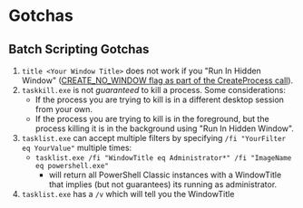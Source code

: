 # Gotchas

## Batch Scripting Gotchas

1. `title <Your Window Title>` does not work if you "Run In Hidden Window" ([CREATE_NO_WINDOW flag as part of the CreateProcess call](https://stackoverflow.com/a/780647/1040437)).
2. `taskkill.exe` is not _guaranteed_ to kill a process.  Some considerations:
    - If the process you are trying to kill is in a different desktop session from your own.
    - If the process you are trying to kill is in the foreground, but the process killing it is in the background using "Run In Hidden Window".
3. `tasklist.exe` can accept multiple filters by specifying `/fi "YourFilter eq YourValue"` multiple times:
    - `tasklist.exe /fi "WindowTitle eq Administrator*" /fi "ImageName eq powershell.exe"`
        - will return all PowerShell Classic instances with a WindowTitle that implies (but not guarantees) its running as administrator.
4. `tasklist.exe` has a `/v` which will tell you the WindowTitle
